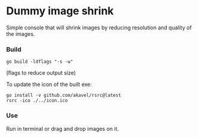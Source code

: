 # Dummy image shrink
Simple console that will shrink images by reducing resolution and quality of the images.

### Build
```
go build -ldflags "-s -w"
```
(flags to reduce output size)

To update the icon of the built exe:
```
go install -v github.com/akavel/rsrc@latest
rsrc -ico ./../icon.ico  
```

### Use
Run in terminal or drag and drop images on it.
